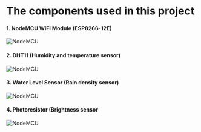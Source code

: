 <h1> The components used in this project </h1>

<h4> 1. NodeMCU WiFi Module (ESP8266-12E) </h4>
<img src="https://github.com/Raydivine/IoT-of-Modern-Agriculture/blob/master/Doc/Image/Resources/Nodemcu.jpg" alt="NodeMCU" />
 
<h4> 2. DHT11 (Humidity and temperature sensor) </h4>
<img src="https://github.com/Raydivine/IoT-of-Modern-Agriculture/blob/master/Doc/Image/Resources/DHT11.jpg" alt="NodeMCU" />

<h4> 3. Water Level Sensor (Rain density sensor) </h4>
<img src="https://github.com/Raydivine/IoT-of-Modern-Agriculture/blob/master/Doc/Image/Resources/Water%20level%20sensor.jpg" alt="NodeMCU"/>

<h4> 4. Photoresistor (Brightness sensor </h4>
<img src="https://github.com/Raydivine/IoT-of-Modern-Agriculture/blob/master/Doc/Image/Resources/Photoresistor.jpg" alt="NodeMCU"/>
